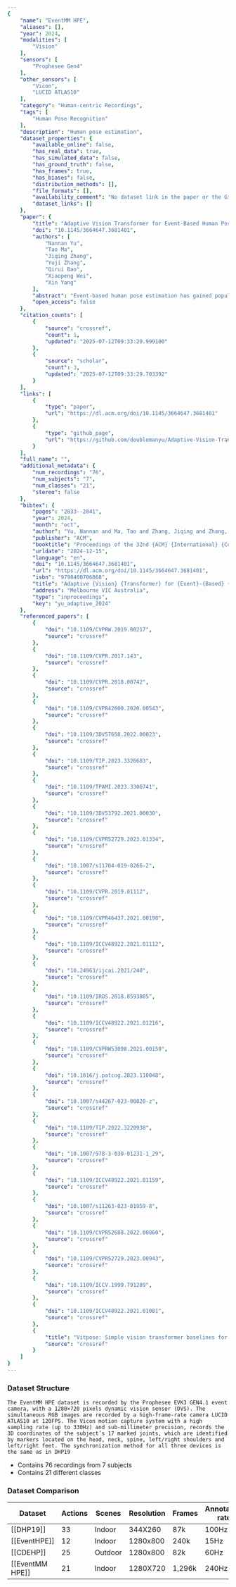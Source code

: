 ```yaml
---
{
    "name": "EventMM HPE",
    "aliases": [],
    "year": 2024,
    "modalities": [
        "Vision"
    ],
    "sensors": [
        "Prophesee Gen4"
    ],
    "other_sensors": [
        "Vicon",
        "LUCID ATLAS10"
    ],
    "category": "Human-centric Recordings",
    "tags": [
        "Human Pose Recognition"
    ],
    "description": "Human pose estimation",
    "dataset_properties": {
        "available_online": false,
        "has_real_data": true,
        "has_simulated_data": false,
        "has_ground_truth": false,
        "has_frames": true,
        "has_biases": false,
        "distribution_methods": [],
        "file_formats": [],
        "availability_comment": "No dataset link in the paper or the Github repository",
        "dataset_links": []
    },
    "paper": {
        "title": "Adaptive Vision Transformer for Event-Based Human Pose Estimation",
        "doi": "10.1145/3664647.3681401",
        "authors": [
            "Nannan Yu",
            "Tao Ma",
            "Jiqing Zhang",
            "Yuji Zhang",
            "Qirui Bao",
            "Xiaopeng Wei",
            "Xin Yang"
        ],
        "abstract": "Event-based human pose estimation has gained popularity due to the benefits of high temporal resolution and high dynamic range offered by event cameras. The inherent spatial sparsity of event data makes discarding less significant regions a straightforward and effective way to decrease the computation. However, implementing this operation in CNNs poses a challenge, as it disrupts the regularity of dense convolutional workload. In this paper, we propose an adaptive vision transformer, a novel efficient backbone for human pose estimation with event cameras. Specifically, we present two adaptive patch and token sampling approaches based on the characteristics of events, thereby reducing the computational load while still achieving comparable performance. Firstly, we design an adaptive patch sampling scheme to eliminate inactivity patches by assessing the entropy of the events before they are inputted into the transformer. Secondly, we further propose an adaptive token reduction strategy to selectively remove less informative tokens in transformer layers through a dynamic token pruning algorithm. To exploit event-based visual cues in human pose estimation tasks, we construct a large-scale frame-event-based dataset, dubbed Event Multi Movement HPE (EventMM HPE). The dataset provides annotation frequencies up to 240 Hz. Extensive experiments demonstrate that our proposed approach outperforms existing state-of-the-art methods in estimation accuracy. The source code and dataset are available at https://github.com/doublemanyu/Adaptive-Vision-Transformer-for-Event-Based-HPE.",
        "open_access": false
    },
    "citation_counts": [
        {
            "source": "crossref",
            "count": 1,
            "updated": "2025-07-12T09:33:29.999100"
        },
        {
            "source": "scholar",
            "count": 3,
            "updated": "2025-07-12T09:33:29.703392"
        }
    ],
    "links": [
        {
            "type": "paper",
            "url": "https://dl.acm.org/doi/10.1145/3664647.3681401"
        },
        {
            "type": "github_page",
            "url": "https://github.com/doublemanyu/Adaptive-Vision-Transformer-for-Event-Based-Human-Pose-Estimation"
        }
    ],
    "full_name": "",
    "additional_metadata": {
        "num_recordings": "76",
        "num_subjects": "7",
        "num_classes": "21",
        "stereo": false
    },
    "bibtex": {
        "pages": "2833--2841",
        "year": 2024,
        "month": "oct",
        "author": "Yu, Nannan and Ma, Tao and Zhang, Jiqing and Zhang, Yuji and Bao, Qirui and Wei, Xiaopeng and Yang, Xin",
        "publisher": "ACM",
        "booktitle": "Proceedings of the 32nd {ACM} {International} {Conference} on {Multimedia}",
        "urldate": "2024-12-15",
        "language": "en",
        "doi": "10.1145/3664647.3681401",
        "url": "https://dl.acm.org/doi/10.1145/3664647.3681401",
        "isbn": "9798400706868",
        "title": "Adaptive {Vision} {Transformer} for {Event}-{Based} {Human} {Pose} {Estimation}",
        "address": "Melbourne VIC Australia",
        "type": "inproceedings",
        "key": "yu_adaptive_2024"
    },
    "referenced_papers": [
        {
            "doi": "10.1109/CVPRW.2019.00217",
            "source": "crossref"
        },
        {
            "doi": "10.1109/CVPR.2017.143",
            "source": "crossref"
        },
        {
            "doi": "10.1109/CVPR.2018.00742",
            "source": "crossref"
        },
        {
            "doi": "10.1109/CVPR42600.2020.00543",
            "source": "crossref"
        },
        {
            "doi": "10.1109/3DV57658.2022.00023",
            "source": "crossref"
        },
        {
            "doi": "10.1109/TIP.2023.3326683",
            "source": "crossref"
        },
        {
            "doi": "10.1109/TPAMI.2023.3300741",
            "source": "crossref"
        },
        {
            "doi": "10.1109/3DV53792.2021.00030",
            "source": "crossref"
        },
        {
            "doi": "10.1109/CVPR52729.2023.01334",
            "source": "crossref"
        },
        {
            "doi": "10.1007/s11704-019-8266-2",
            "source": "crossref"
        },
        {
            "doi": "10.1109/CVPR.2019.01112",
            "source": "crossref"
        },
        {
            "doi": "10.1109/CVPR46437.2021.00198",
            "source": "crossref"
        },
        {
            "doi": "10.1109/ICCV48922.2021.01112",
            "source": "crossref"
        },
        {
            "doi": "10.24963/ijcai.2021/240",
            "source": "crossref"
        },
        {
            "doi": "10.1109/IROS.2018.8593805",
            "source": "crossref"
        },
        {
            "doi": "10.1109/ICCV48922.2021.01216",
            "source": "crossref"
        },
        {
            "doi": "10.1109/CVPRW53098.2021.00150",
            "source": "crossref"
        },
        {
            "doi": "10.1016/j.patcog.2023.110048",
            "source": "crossref"
        },
        {
            "doi": "10.1007/s44267-023-00020-z",
            "source": "crossref"
        },
        {
            "doi": "10.1109/TIP.2022.3220938",
            "source": "crossref"
        },
        {
            "doi": "10.1007/978-3-030-01231-1_29",
            "source": "crossref"
        },
        {
            "doi": "10.1109/ICCV48922.2021.01159",
            "source": "crossref"
        },
        {
            "doi": "10.1007/s11263-023-01959-8",
            "source": "crossref"
        },
        {
            "doi": "10.1109/CVPR52688.2022.00860",
            "source": "crossref"
        },
        {
            "doi": "10.1109/CVPR52729.2023.00943",
            "source": "crossref"
        },
        {
            "doi": "10.1109/ICCV.1999.791289",
            "source": "crossref"
        },
        {
            "doi": "10.1109/ICCV48922.2021.01081",
            "source": "crossref"
        },
        {
            "title": "Vitpose: Simple vision transformer baselines for human pose estimation",
            "source": "crossref"
        }
    ]
}
---
```


### Dataset Structure

```
The EventMM HPE dataset is recorded by the Prophesee EVK3 GEN4.1 event camera, with a 1280×720 pixels dynamic vision sensor (DVS). The simultaneous RGB images are recorded by a high-frame-rate camera LUCID ATLAS10 at 120FPS. The Vicon motion capture system with a high sampling rate (up to 330Hz) and sub-millimeter precision, records the 3D coordinates of the subject’s 17 marked joints, which are identified by markers located on the head, neck, spine, left/right shoulders and left/right feet. The synchronization method for all three devices is the same as in DHP19
```

- Contains 76 recordings from 7 subjects
- Contains 21 different classes

### Dataset Comparison

| Dataset           | Actions | Scenes  | Resolution | Frames | Annotation rate |
| ----------------- | ------- | ------- | ---------- | ------ | --------------- |
| \[[DHP19]\]       | 33      | Indoor  | 344X260    | 87k    | 100Hz           |
| \[[EventHPE]\]    | 12      | Indoor  | 1280x800   | 240k   | 15Hz            |
| \[[CDEHP]\]       | 25      | Outdoor | 1280x800   | 82k    | 60Hz            |
| \[[EventMM HPE]\] | 21      | Indoor  | 1280X720   | 1,296k | 240Hz           |
